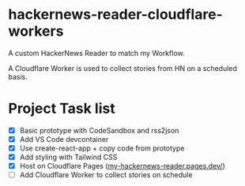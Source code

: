 # hackernews-reader-cloudflare-workers
A custom HackerNews Reader to match my Workflow. 

A Cloudflare Worker is used to collect stories from HN on a scheduled basis.

# Project Task list

- [X] Basic prototype with CodeSandbox and rss2json
- [X] Add VS Code devcontainer
- [X] Use create-react-app + copy code from prototype
- [X] Add styling with Tailwind CSS
- [X] Host on Cloudflare Pages ([my-hackernews-reader.pages.dev/](https://my-hackernews-reader.pages.dev/))
- [ ] Add Cloudflare Worker to collect stories on schedule
